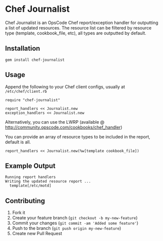 # Chef Journalist

Chef Journalist is an OpsCode Chef report/exception handler for
outputting a list of updated resources. The resource list can be
filtered by resource type (template, cookbook_file, etc), all types
are outputted by default.

## Installation

    gem install chef-journalist

## Usage

Append the following to your Chef client configs, usually at
`/etc/chef/client.rb`

    require "chef-journalist"

    report_handlers << Journalist.new
    exception_handlers << Journalist.new

Alternatively, you can use the LWRP (available @
http://community.opscode.com/cookbooks/chef_handler)

You can provide an array of resource types to be included in the
report, default is all.

    report_handlers << Journalist.new(%w[template cookbook_file])

## Example Output

    Running report handlers
    Writing the updated resource report ...
      template[/etc/motd]

## Contributing

1. Fork it
2. Create your feature branch (`git checkout -b my-new-feature`)
3. Commit your changes (`git commit -am 'Added some feature'`)
4. Push to the branch (`git push origin my-new-feature`)
5. Create new Pull Request
